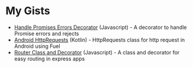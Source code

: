 # My Gists
* [Handle Promises Errors Decorator](https://gist.github.com/Gamarote/a9b0af42014b2608777e4582e9ec6432) (Javascript) - A decorator to handle Promise errors and rejects
 * [Android HttpRequests](https://gist.github.com/Gamarote/f618eb0c6f215270baff7a7c48cd485d) (Kotlin) - HttpRequests class for http request in Android using Fuel
 * [Router Class and Decorator](https://gist.github.com/Gamarote/20a9c3c033733b7d667bf6ac1cb866ad) (Javascript) - A class and decorator for easy routing in express apps
